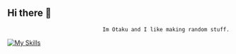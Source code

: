 ## Hi there 👋

                                  Im Otaku and I like making random stuff.

[![My Skills](https://skillicons.dev/icons?i=js,html,css,nodejs,cs,discordjs,express,vscode,windows)](https://skillicons.dev)
